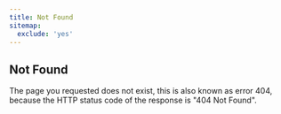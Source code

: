 ```yaml
---
title: Not Found
sitemap:
  exclude: 'yes'
---
```

## Not Found

The page you requested does not exist, this is also known as error 404, because the HTTP status code of the response is "404 Not Found".
